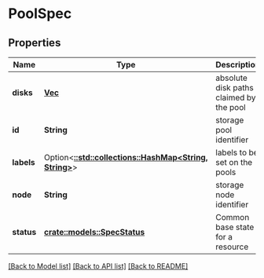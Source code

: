 # PoolSpec

## Properties

Name | Type | Description | Notes
------------ | ------------- | ------------- | -------------
**disks** | [**Vec<String>**](.md) | absolute disk paths claimed by the pool | 
**id** | **String** | storage pool identifier | 
**labels** | Option<[**::std::collections::HashMap<String, String>**](.md)> | labels to be set on the pools | [optional]
**node** | **String** | storage node identifier | 
**status** | [**crate::models::SpecStatus**](.md) | Common base state for a resource | 


[[Back to Model list]](../README.md#documentation-for-models) [[Back to API list]](../README.md#documentation-for-api-endpoints) [[Back to README]](../README.md)

